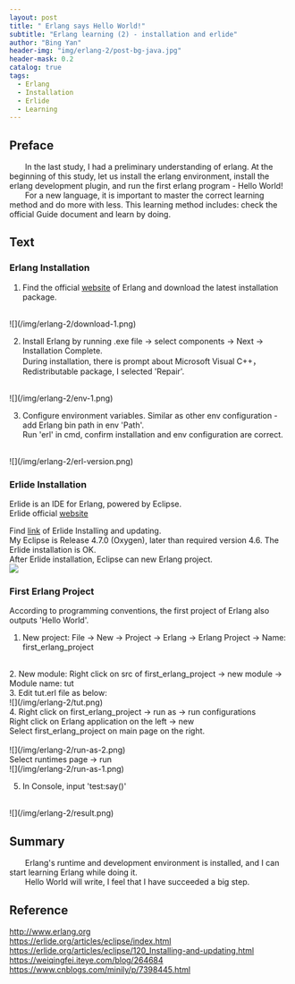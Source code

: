 ```yaml
---
layout: post
title: " Erlang says Hello World!"
subtitle: "Erlang learning (2) - installation and erlide"
author: "Bing Yan"
header-img: "img/erlang-2/post-bg-java.jpg"
header-mask: 0.2
catalog: true
tags:
  - Erlang
  - Installation
  - Erlide
  - Learning
---
```


## Preface

&ensp;&ensp;&ensp;&ensp;In the last study, I had a preliminary understanding of erlang. At the beginning of this study, let us install the erlang environment, install the erlang development plugin, and run the first erlang program - Hello World!<br/>
&ensp;&ensp;&ensp;&ensp;For a new language, it is important to master the correct learning method and do more with less. This learning method includes: check the official Guide document and learn by doing.

## Text

### Erlang Installation

1. Find the official [website](http://www.erlang.org/downloads) of Erlang and download the latest installation package.
<br/>
![](/img/erlang-2/download-1.png)

2. Install Erlang by running .exe file -> select components -> Next -> Installation Complete.<br/>
During installation, there is prompt about Microsoft Visual C++，Redistributable package, I selected 'Repair'.<br/>
<br/>
![](/img/erlang-2/env-1.png)

3. Configure environment variables. Similar as other env configuration - add Erlang bin path in env 'Path'.<br/>
Run 'erl' in cmd, confirm installation and env configuration are correct.<br/>
<br/>
![](/img/erlang-2/erl-version.png)


### Erlide Installation

Erlide is an IDE for Erlang, powered by Eclipse.<br/>
Erlide official [website](https://erlide.org/) <br/>

Find [link](https://erlide.org/articles/eclipse/120_Installing-and-updating.html) of Erlide Installing and updating.<br/>
My Eclipse is Release 4.7.0 (Oxygen), later than required version 4.6. The Erlide installation is OK.<br/>
After Erlide installation, Eclipse can new Erlang project.
<br/>
![](/img/erlang-2/erlide.png)


### First Erlang Project 

According to programming conventions, the first project of Erlang also outputs 'Hello World'. <br/>

1. New project: File -> New -> Project -> Erlang -> Erlang Project -> Name: first_erlang_project
<br/>
2. New module: Right click on src of first_erlang_project -> new module -> Module name: tut
<br/>
3. Edit tut.erl file as below:
<br/>
![](/img/erlang-2/tut.png)
<br/>
4. Right click on first_erlang_project -> run as -> run configurations <br/>
Right click on Erlang application on the left -> new <br/>
Select first_erlang_project on main page on the right. <br/>
<br/>
![](/img/erlang-2/run-as-2.png)
<br/>
Select runtimes page -> run
<br/>
![](/img/erlang-2/run-as-1.png)
<br/>

5. In Console, input 'test:say()'
<br/>
![](/img/erlang-2/result.png)
<br/>


## Summary

&ensp;&ensp;&ensp;&ensp;Erlang's runtime and development environment is installed, and I can start learning Erlang while doing it. <br/>
&ensp;&ensp;&ensp;&ensp;Hello World will write, I feel that I have succeeded a big step.


## Reference
http://www.erlang.org <br/>
https://erlide.org/articles/eclipse/index.html <br/>
https://erlide.org/articles/eclipse/120_Installing-and-updating.html <br/>
https://weiqingfei.iteye.com/blog/264684 <br/>
https://www.cnblogs.com/minily/p/7398445.html <br/>
